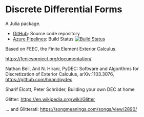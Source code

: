 # Discrete Differential Forms

A Julia package.

* [GitHub](https://github.com/eschnett/DDF.jl): Source code repository
* [Azure
  Pipelines](https://dev.azure.com/schnetter/DDF.jl/_build):
  Build Status [![Build
  Status](https://dev.azure.com/schnetter/DDF/_apis/build/status/eschnett.DDF.jl?branchName=master)](https://dev.azure.com/schnetter/DDF/_build?branchName=master)

Based on FEEC, the Finite Element Exterior Calculus.

https://fenicsproject.org/documentation/

Nathan Bell, Anil N. Hirani, PyDEC: Software and Algorithms for
Discretization of Exterior Calculus, arXiv:1103.3076,
<https://github.com/hirani/pydec>

Sharif Elcott, Peter Schröder, Building your own DEC at home

Glitter: https://en.wikipedia.org/wiki/Glitter

... and Glitterati: https://songmeanings.com/songs/view/2890/

